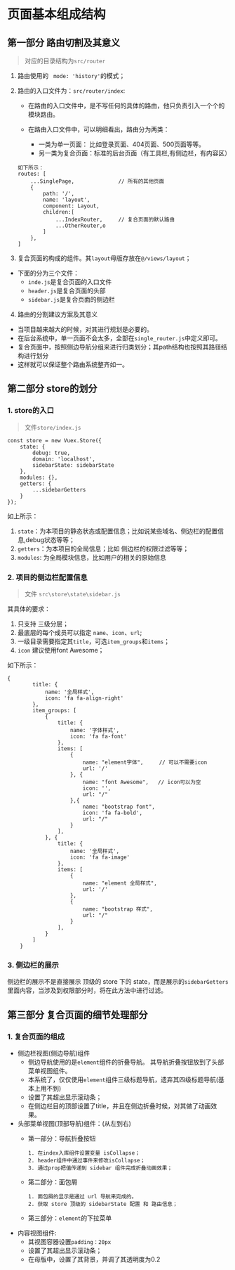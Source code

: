# 页面基本组成结构
## 第一部分 路由切割及其意义
> 对应的目录结构为`src/router`

1. 路由使用的 ` mode: 'history'`的模式；

2. 路由的入口文件为：`src/router/index`:

    * 在路由的入口文件中，是不写任何的具体的路由，他只负责引入一个个的模块路由。

    * 在路由入口文件中，可以明细看出，路由分为两类：
        * 一类为单一页面： 比如登录页面、404页面、500页面等等。
        * 另一类为复合页面：标准的后台页面（有工具栏,有侧边栏，有内容区）

    ```
    如下所示：
    routes: [
        ...SinglePage,              // 所有的其他页面
        {
            path: '/',
            name: 'layout',
            component: Layout,
            children:[
                ...IndexRouter,     // 复合页面的默认路由
                ...OtherRouter,o
            ]
        },
    ]
    ```

3. 复合页面的构成的组件。其`layout`母版存放在`@/views/layout`；

  * 下面的分为三个文件：
    * `inde.js`是复合页面的入口文件
    * `header.js`是复合页面的头部
    * `sidebar.js`是复合页面的侧边栏
4. 路由的分割建议方案及其意义
  * 当项目越来越大的时候，对其进行规划是必要的。
  * 在后台系统中，单一页面不会太多，全部在`single_router.js`中定义即可。
  * 复合页面中，按照侧边导航分组来进行归类划分；其path结构也按照其路径结构进行划分
  * 这样就可以保证整个路由系统整齐如一。

## 第二部分 store的划分

### 1.  store的入口
> 文件`store/index.js`

```
const store = new Vuex.Store({
    state: {
        debug: true,
        domain: 'localhost',
        sidebarState: sidebarState
    },
    modules: {},
    getters: {
        ...sidebarGetters
    }
});
```
如上所示：

1. `state`：为本项目的静态状态或配置信息；比如说某些域名、侧边栏的配置信息,debug状态等等；
2. `getters`：为本项目的全局信息；比如 侧边栏的权限过滤等等；
3. `modules`: 为全局模块信息，比如用户的相关的原始信息

### 2. 项目的侧边栏配置信息
> 文件 `src\store\state\sidebar.js`

其具体的要求：

1. 只支持 三级分层；
2. 最底层的每个成员可以指定 `name`、`icon`、`url`;
3. 一级目录需要指定其`title`，可选`item_groups`和`items`；
4. `icon` 建议使用font Awesome；

如下所示：

```
{
        title: {
            name: '全局样式',
            icon: 'fa fa-align-right'
        },
        item_groups: [
            {
                title: {
                    name: '字体样式',
                    icon: 'fa fa-font'
                },
                items: [
                    {
                        name: "element字体",     // 可以不需要icon
                        url: '/'
                    }, {
                        name: "font Awesome",   // icon可以为空
                        icon: '',
                        url: "/"
                    },{
                        name: "bootstrap font",
                        icon: 'fa fa-bold',
                        url: "/"
                    }
                ],
            }, {
                title: {
                    name: '全局样式',
                    icon: 'fa fa-image'
                },
                items: [
                    {
                        name: "element 全局样式",
                        url: '/'
                    },
                    {
                        name: "bootstrap 样式",
                        url: "/"
                    }
                ],
            }
        ]
    }
```

### 3. 侧边栏的展示
侧边栏的展示不是直接展示 顶级的 store 下的 state，而是展示的`sidebarGetters`里面内容，当涉及到权限部分时，将在此方法中进行过滤。

## 第三部分 复合页面的细节处理部分

### 1. 复合页面的组成

* 侧边栏视图(侧边导航)组件
  * 侧边导航使用的是`element`组件的折叠导航。 其导航折叠按钮放到了头部菜单视图组件。
  * 本系统了，仅仅使用`element`组件三级标题导航，遗弃其四级标题导航(基本上用不到)
  * 设置了其超出显示滚动条；
  * 在侧边栏目的顶部设置了title，并且在侧边折叠时候，对其做了动画效果。
* 头部菜单视图(顶部导航)组件：(从左到右)
  * 第一部分：导航折叠按钮

    ```
    1. 在index入库组件设置变量 isCollapse；
    2. header组件中通过事件来修改isCollapse；
    3. 通过prop把值传递到 sidebar 组件完成折叠动画效果；
    ```
  * 第二部分：面包屑
    ```
    1. 面包屑的显示是通过 url 导航来完成的。
    2. 获取 store 顶级的 sidebarState 配置 和 路由信息；

    ```
  * 第三部分：`element`的下拉菜单
* 内容视图组件:
  * 其视图容器设置`padding：20px`
  * 设置了其超出显示滚动条；
  * 在母版中，设置了其背景，并调了其透明度为0.2

